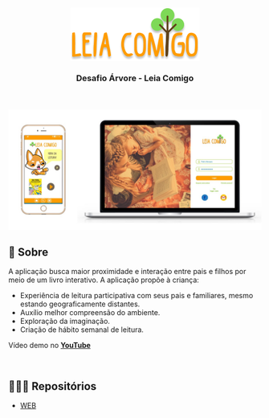 <h3 align="center">
   <img alt="leia comigo" title="#logo" src="https://github.com/Mitsu325/MegaHack_LeiaComigo/blob/master/.github/logo.png">
   <br><br>
   <b>Desafio Árvore - Leia Comigo</b>  
   <br><br>
</h3>

<br>

<img alt="Mockup" src="https://github.com/Mitsu325/MegaHack_LeiaComigo/blob/master/.github/prototipo.jpg">

<br>

## 🧐 Sobre

A aplicação busca maior proximidade e interação entre pais e filhos por meio de um livro interativo. A aplicação propõe à criança:
- Experiência de leitura participativa com seus pais e familiares, mesmo estando geograficamente distantes.
- Auxílio melhor compreensão do ambiente.
- Exploração da imaginação.
- Criação de hábito semanal de leitura.

Vídeo demo no **[YouTube](https://www.youtube.com/watch?v=FpOpLk6nRvc&feature=youtu.be&ab_channel=KarlaCorr%C3%AAa)**

<br>

## 👩🏻‍💻 Repositórios

- [WEB](https://github.com/Mitsu325/leia_comigo)
